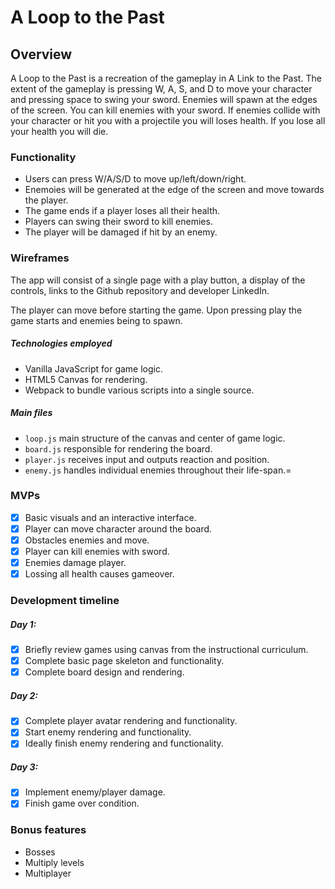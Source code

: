 # A Loop to the Past

## Overview

A Loop to the Past is a recreation of the gameplay in A Link to the Past.  The extent of the gameplay is pressing W, A, S, and D to move your character and pressing space to swing your sword. Enemies will spawn at the edges of the screen.  You can kill enemies with your sword. If enemies collide with your character or hit you with a projectile you will loses health.  If you lose all your health you will die. 

### Functionality

* Users can press W/A/S/D to move up/left/down/right.
* Enemoies will be generated at the edge of the screen and move towards the player.
* The game ends if a player loses all their health.
* Players can swing their sword to kill enemies.
* The player will be damaged if hit by an enemy.

### Wireframes

The app will consist of a single page with a play button, a display of the controls, links to the Github repository and developer LinkedIn.

The player can move before starting the game. Upon pressing play the game starts and enemies being to spawn.

##### Technologies employed

* Vanilla JavaScript for game logic.
* HTML5 Canvas for rendering.
* Webpack to bundle various scripts into a single source.

##### Main files
* `loop.js` main structure of the canvas and center of game logic.
* `board.js` responsible for rendering the board.
* `player.js` receives input and outputs reaction and position.
* `enemy.js` handles individual enemies throughout their life-span.=

### MVPs
- [x] Basic visuals and an interactive interface.
- [x] Player can move character around the board.
- [x] Obstacles enemies and move.
- [x] Player can kill enemies with sword.
- [x] Enemies damage player.
- [x] Lossing all health causes gameover.

### Development timeline

##### Day 1:
- [x] Briefly review games using canvas from the instructional curriculum.
- [x] Complete basic page skeleton and functionality.
- [x] Complete board design and rendering.

##### Day 2:
- [x] Complete player avatar rendering and functionality.
- [x] Start enemy rendering and functionality.
- [x] Ideally finish enemy rendering and functionality.

##### Day 3:
- [x] Implement enemy/player damage.
- [x] Finish game over condition.

### Bonus features
* Bosses
* Multiply levels
* Multiplayer
